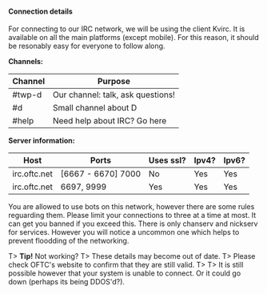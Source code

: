 #### Connection details
For connecting to our IRC network, we will be using the client Kvirc. It is available on all the main platforms (except mobile). For this reason, it should be resonably easy for everyone to follow along.

**Channels:**

| Channel | Purpose |
|--------------|-------------|
| #twp-d   | Our channel: talk, ask questions! |
| #d          | Small channel about D |
| #help     | Need help about IRC? Go here |

**Server information:**

| Host          | Ports                         | Uses ssl? | Ipv4? | Ipv6? |
|-----------------|-------------------------------|---------------|---------|----------|
| irc.oftc.net | [6667 - 6670] 7000 | No            | Yes   | Yes     |
| irc.oftc.net | 6697, 9999              | Yes           | Yes   | Yes     |

You are allowed to use bots on this network, however there are some rules reguarding them.
Please limit your connections to three at a time at most. It can get you banned if you exceed this.
There is only chanserv and nickserv for services. However you will notice a uncommon one which helps to prevent floodding of the networking.

T> **Tip!** Not working?
T> These details may become out of date.
T> Please check OFTC's website to confirm that they are still valid.
T> 
T> It is still possible however that your system is unable to connect. Or it could go down (perhaps its being DDOS'd?).